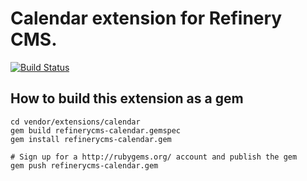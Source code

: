 # Calendar extension for Refinery CMS.

[![Build Status](https://secure.travis-ci.org/resolve/refinerycms-calendar.png?branch=master)](http://travis-ci.org/resolve/refinerycms-calendar)

## How to build this extension as a gem

    cd vendor/extensions/calendar
    gem build refinerycms-calendar.gemspec
    gem install refinerycms-calendar.gem

    # Sign up for a http://rubygems.org/ account and publish the gem
    gem push refinerycms-calendar.gem
